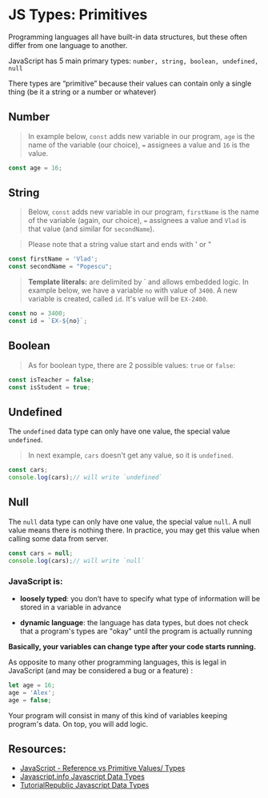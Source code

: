 # JS Types: Primitives
Programming languages all have built-in data structures, but these often differ from one language to another.

JavaScript has 5 main primary types:
`number, string, boolean, undefined, null`

There types are “primitive” because their values can contain only a single thing (be it a string or a number or whatever)

## Number
> In example below, `const` adds new variable in our program, `age` is the name of the variable (our choice), `=` assignees a value and `16` is the value.
```javascript
const age = 16;
```

## String
> Below, `const` adds new variable in our program, `firstName` is the name of the variable (again, our choice), `=` assignees a value and `Vlad` is that value (and similar for `secondName`). 

>Please note that a string value start and ends with ' or "
```javascript
const firstName = 'Vlad'; 
const secondName = "Popescu";
```

>**Template literals:** are delimited by \` and allows embedded logic.
>In example below, we have a variable `no` with value of `3400`. A new variable is created, called `id`. It's value will be `EX-2400`.
```javascript
const no = 3400;
const id = `EX-${no}`;
```

## Boolean
>As for boolean type, there are 2 possible values: `true` or `false`:
```javascript
const isTeacher = false;
const isStudent = true;
```

## Undefined
The `undefined` data type can only have one value, the special value `undefined`.
> In next example, `cars` doesn't get any value, so it is `undefined`.
```javascript
const cars;
console.log(cars);// will write `undefined`
```

## Null
The `null` data type can only have one value, the special value `null`. A null value means there is nothing there.
In practice, you may get this value when calling some data from server.
```javascript
const cars = null;
console.log(cars);// will write `null`
```


### JavaScript is:
  - **loosely typed**: you don’t have to specify what type of information will be stored in a variable in advance

  - **dynamic language**: the language has data types, but does not check that a program's types are "okay" until the program is actually running

**Basically, your variables can change type after your code starts running.**

As opposite to many other programming languages, this is legal in JavaScript (and may be considered a bug or a feature) :

```javascript
let age = 16;
age = 'Alex';
age = false;
```

Your program will consist in many of this kind of variables keeping program's data. On top, you will add logic.



## Resources:
* [JavaScript - Reference vs Primitive Values/ Types](https://www.youtube.com/watch?v=9ooYYRLdg_g)
* [Javascript.info Javascript Data Types](https://javascript.info/types)
* [TutorialRepublic Javascript Data Types](https://www.tutorialrepublic.com/javascript-tutorial/javascript-data-types.php)






